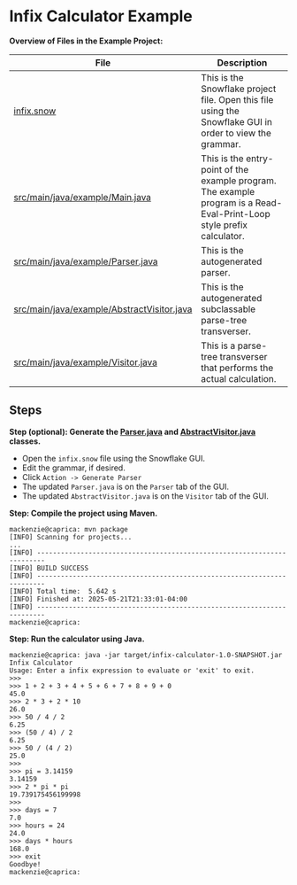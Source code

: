 # Infix Calculator Example

**Overview of Files in the Example Project:**

| File | Description | 
| ---------------------- | -- |
| [infix.snow](infix.snow) | This is the Snowflake project file. Open this file using the Snowflake GUI in order to view the grammar. |
| [src/main/java/example/Main.java](src/main/java/example/Main.java) | This is the entry-point of the example program. The example program is a Read-Eval-Print-Loop style prefix calculator. |
| [src/main/java/example/Parser.java](src/main/java/example/Parser.java) | This is the autogenerated parser. |
| [src/main/java/example/AbstractVisitor.java](src/main/java/example/AbstractVisitor.java) | This is the autogenerated subclassable parse-tree transverser. |
| [src/main/java/example/Visitor.java](src/main/java/example/Visitor.java) | This is a parse-tree transverser that performs the actual calculation. |

## Steps

**Step (optional): Generate the [Parser.java](src/main/java/example/Parser.java) and [AbstractVisitor.java](src/main/java/example/AbstractVisitor.java) classes.**

+ Open the `infix.snow` file using the Snowflake GUI.
+ Edit the grammar, if desired.
+ Click `Action -> Generate Parser`
+ The updated `Parser.java` is on the `Parser` tab of the GUI.
+ The updated `AbstractVisitor.java` is on the `Visitor` tab of the GUI.

**Step: Compile the project using Maven.**

```plain
mackenzie@caprica: mvn package
[INFO] Scanning for projects...
...
[INFO] ------------------------------------------------------------------------
[INFO] BUILD SUCCESS
[INFO] ------------------------------------------------------------------------
[INFO] Total time:  5.642 s
[INFO] Finished at: 2025-05-21T21:33:01-04:00
[INFO] ------------------------------------------------------------------------
mackenzie@caprica:
```

**Step: Run the calculator using Java.**

```plain
mackenzie@caprica: java -jar target/infix-calculator-1.0-SNAPSHOT.jar 
Infix Calculator
Usage: Enter a infix expression to evaluate or 'exit' to exit.
>>> 
>>> 1 + 2 + 3 + 4 + 5 + 6 + 7 + 8 + 9 + 0
45.0
>>> 2 * 3 + 2 * 10
26.0
>>> 50 / 4 / 2
6.25
>>> (50 / 4) / 2
6.25
>>> 50 / (4 / 2)
25.0
>>> 
>>> pi = 3.14159
3.14159
>>> 2 * pi * pi
19.739175456199998
>>>     
>>> days = 7
7.0
>>> hours = 24
24.0
>>> days * hours
168.0
>>> exit
Goodbye!
mackenzie@caprica:
```
